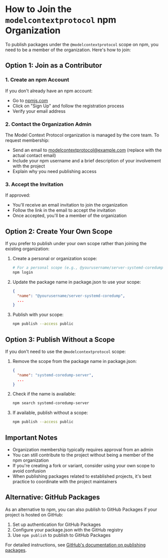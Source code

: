 # How to Join the `modelcontextprotocol` npm Organization

To publish packages under the `@modelcontextprotocol` scope on npm, you need to be a member of the organization. Here's how to join:

## Option 1: Join as a Contributor

### 1. Create an npm Account

If you don't already have an npm account:
- Go to [npmjs.com](https://www.npmjs.com/)
- Click on "Sign Up" and follow the registration process
- Verify your email address

### 2. Contact the Organization Admin

The Model Context Protocol organization is managed by the core team. To request membership:

- Send an email to modelcontextprotocol@example.com (replace with the actual contact email)
- Include your npm username and a brief description of your involvement with the project
- Explain why you need publishing access

### 3. Accept the Invitation

If approved:
- You'll receive an email invitation to join the organization
- Follow the link in the email to accept the invitation
- Once accepted, you'll be a member of the organization

## Option 2: Create Your Own Scope

If you prefer to publish under your own scope rather than joining the existing organization:

1. Create a personal or organization scope:
   ```bash
   # For a personal scope (e.g., @yourusername/server-systemd-coredump)
   npm login
   ```

2. Update the package name in package.json to use your scope:
   ```json
   {
     "name": "@yourusername/server-systemd-coredump",
     ...
   }
   ```

3. Publish with your scope:
   ```bash
   npm publish --access public
   ```

## Option 3: Publish Without a Scope

If you don't need to use the `@modelcontextprotocol` scope:

1. Remove the scope from the package name in package.json:
   ```json
   {
     "name": "systemd-coredump-server",
     ...
   }
   ```

2. Check if the name is available:
   ```bash
   npm search systemd-coredump-server
   ```

3. If available, publish without a scope:
   ```bash
   npm publish --access public
   ```

## Important Notes

- Organization membership typically requires approval from an admin
- You can still contribute to the project without being a member of the npm organization
- If you're creating a fork or variant, consider using your own scope to avoid confusion
- When publishing packages related to established projects, it's best practice to coordinate with the project maintainers

## Alternative: GitHub Packages

As an alternative to npm, you can also publish to GitHub Packages if your project is hosted on GitHub:

1. Set up authentication for GitHub Packages
2. Configure your package.json with the GitHub registry
3. Use `npm publish` to publish to GitHub Packages

For detailed instructions, see [GitHub's documentation on publishing packages](https://docs.github.com/en/packages/working-with-a-github-packages-registry/working-with-the-npm-registry).
